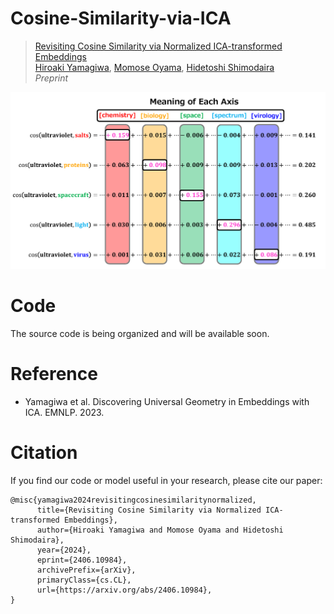 # Cosine-Similarity-via-ICA

> [Revisiting Cosine Similarity via Normalized ICA-transformed Embeddings](https://arxiv.org/abs/2406.10984)                 
> [Hiroaki Yamagiwa](https://ymgw55.github.io/), [Momose Oyama](https://momoseoyama.github.io/), [Hidetoshi Shimodaira](http://stat.sys.i.kyoto-u.ac.jp/members/shimo/)          
> *Preprint*

![Fig. 1](assets/cosine_examples_ica.png)

# Code
The source code is being organized and will be available soon. 

# Reference

- Yamagiwa et al. Discovering Universal Geometry in Embeddings with ICA. EMNLP. 2023.

# Citation
If you find our code or model useful in your research, please cite our paper:
```
@misc{yamagiwa2024revisitingcosinesimilaritynormalized,
      title={Revisiting Cosine Similarity via Normalized ICA-transformed Embeddings}, 
      author={Hiroaki Yamagiwa and Momose Oyama and Hidetoshi Shimodaira},
      year={2024},
      eprint={2406.10984},
      archivePrefix={arXiv},
      primaryClass={cs.CL},
      url={https://arxiv.org/abs/2406.10984}, 
}
```